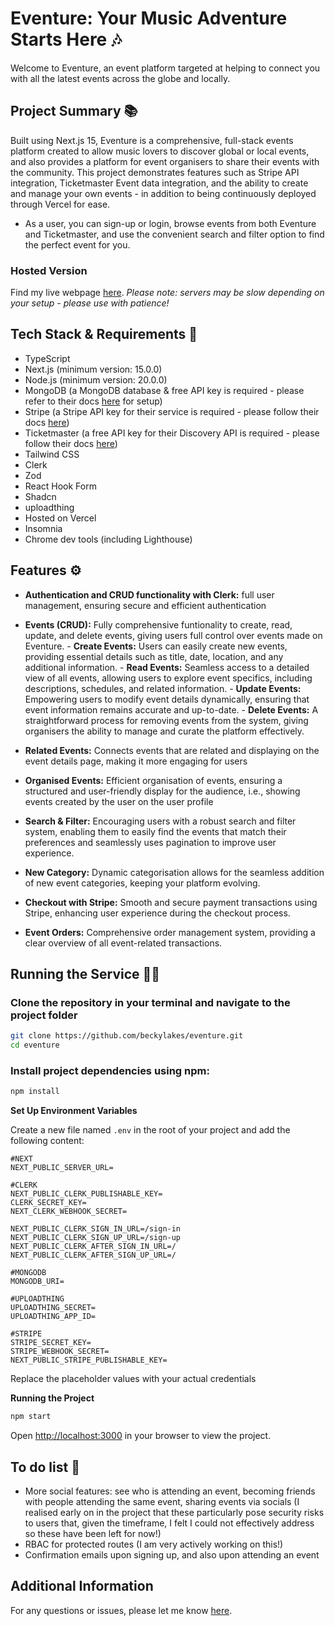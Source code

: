 # Eventure: Your Music Adventure Starts Here 🎶
Welcome to Eventure, an event platform targeted at helping to connect you with all the latest events across the globe and locally.

## Project Summary 📚
Built using Next.js 15, Eventure is a comprehensive, full-stack events platform created to allow music lovers to discover global or local events, and also provides a platform for event organisers to share their events with the community. This project demonstrates features such as Stripe API integration, Ticketmaster Event data integration, and the ability to create and manage your own events - in addition to being continuously deployed through Vercel for ease.

* As a user, you can sign-up or login, browse events from both Eventure and Ticketmaster, and use the convenient search and filter option to find the perfect event for you.

### Hosted Version
Find my live webpage [here](https://eventure-rouge.vercel.app).
*Please note: servers may be slow depending on your setup - please use with patience!*

## Tech Stack & Requirements 🤖
* TypeScript
* Next.js (minimum version: 15.0.0)
* Node.js (minimum version: 20.0.0)
* MongoDB (a MongoDB database & free API key is required - please refer to their docs [here](https://www.mongodb.com/docs/atlas/getting-started/) for setup)
* Stripe (a Stripe API key for their service is required - please follow their docs [here](https://docs.stripe.com/checkout/quickstart))
* Ticketmaster (a free API key for their Discovery API is required - please follow their docs [here](https://developer.ticketmaster.com/products-and-docs/apis/getting-started/))
* Tailwind CSS
* Clerk
* Zod
* React Hook Form
* Shadcn
* uploadthing
* Hosted on Vercel
* Insomnia
* Chrome dev tools (including Lighthouse)

## Features ⚙️
* **Authentication and CRUD functionality with Clerk:** full user management, ensuring secure and efficient authentication

* **Events (CRUD):** Fully comprehensive funtionality to create, read, update, and delete events, giving users full control over events made on Eventure.
        - **Create Events:** Users can easily create new events, providing essential details such as title, date, location, and any additional information.
        - **Read Events:** Seamless access to a detailed view of all events, allowing users to explore event specifics, including descriptions, schedules, and related information.
        - **Update Events:** Empowering users to modify event details dynamically, ensuring that event information remains accurate and up-to-date.
        - **Delete Events:** A straightforward process for removing events from the system, giving organisers the ability to manage and curate the platform effectively.

* **Related Events:** Connects events that are related and displaying on the event details page, making it more engaging for users
    
* **Organised Events:** Efficient organisation of events, ensuring a structured and user-friendly display for the audience, i.e., showing events created by the user on the user profile
    
* **Search & Filter:** Encouraging users with a robust search and filter system, enabling them to easily find the events that match their preferences and seamlessly uses pagination to improve user experience.
    
* **New Category:** Dynamic categorisation allows for the seamless addition of new event categories, keeping your platform evolving.
    
* **Checkout with Stripe:** Smooth and secure payment transactions using Stripe, enhancing user experience during the checkout process.
    
* **Event Orders:** Comprehensive order management system, providing a clear overview of all event-related transactions.


## Running the Service 👩‍💻

### Clone the repository in your terminal and navigate to the project folder
```bash
git clone https://github.com/beckylakes/eventure.git
cd eventure
```
### Install project dependencies using npm:
```bash
npm install
```
**Set Up Environment Variables**

Create a new file named `.env` in the root of your project and add the following content:

```env
#NEXT
NEXT_PUBLIC_SERVER_URL=

#CLERK
NEXT_PUBLIC_CLERK_PUBLISHABLE_KEY=
CLERK_SECRET_KEY=
NEXT_CLERK_WEBHOOK_SECRET=

NEXT_PUBLIC_CLERK_SIGN_IN_URL=/sign-in
NEXT_PUBLIC_CLERK_SIGN_UP_URL=/sign-up
NEXT_PUBLIC_CLERK_AFTER_SIGN_IN_URL=/
NEXT_PUBLIC_CLERK_AFTER_SIGN_UP_URL=/

#MONGODB
MONGODB_URI=

#UPLOADTHING
UPLOADTHING_SECRET=
UPLOADTHING_APP_ID=

#STRIPE
STRIPE_SECRET_KEY=
STRIPE_WEBHOOK_SECRET=
NEXT_PUBLIC_STRIPE_PUBLISHABLE_KEY=
```

Replace the placeholder values with your actual credentials 

**Running the Project**

```bash
npm start
```

Open [http://localhost:3000](http://localhost:3000) in your browser to view the project.

## To do list 📝
* More social features: see who is attending an event, becoming friends with people attending the same event, sharing events via socials (I realised early on in the project that these particularly pose security risks to users that, given the timeframe, I felt I could not effectively address so these have been left for now!)
* RBAC for protected routes (I am very actively working on this!)
* Confirmation emails upon signing up, and also upon attending an event

## Additional Information
For any questions or issues, please let me know [here](https://github.com/beckylakes/eventure/issues).
